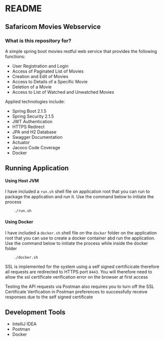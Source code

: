 # README #

## Safaricom Movies Webservice ##

### What is this repository for? ###

A simple spring boot movies restful web service that provides the following functions:

* User Registration and Login
* Access of Paginated List of Movies
* Creation and Edit of Movies
* Access to Details of a Specific Movie
* Deletion of a Movie
* Access to List of Watched and Unwatched Movies

Applied technologies include:
* Spring Boot 2.1.5
* Spring Security 2.1.5
* JWT Authentication
* HTTPS Redirect
* JPA and H2 Database
* Swagger Documentation
* Actuator
* Jacoco Code Coverage
* Docker


## Running Application ##

#### Using Host JVM ####

I have included a  `run.sh` shell file on application root that you can run to package the application and run it.
Use the command below to initiate the process

```
    ./run.sh
```

#### Using Docker ####

I have included a `docker.sh` shell file on the `docker` folder on the application root that you can use to create a docker 
container abd run the application. Use the command below to initiate the process while inside the docker folder

```
    ./docker.sh
```


SSL is implemented for the system using a self signed certificicate therefore all requests are redirected
to HTTPS port `8443`. You will therefore need to allow the ssl certificate verification error on the browser at first access

Testing the API requests via Postman also requires you to turn off the SSL Certificate Verification in Postman 
preferences to successfully receive responses due to the self signed certificate

## Development Tools ##
* IntelliJ IDEA
* Postman
* Docker
